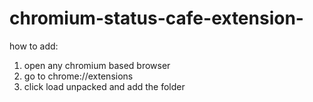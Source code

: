 # chromium-status-cafe-extension-

how to add: 
1. open any chromium based browser
2. go to chrome://extensions
3. click load unpacked and add the folder
